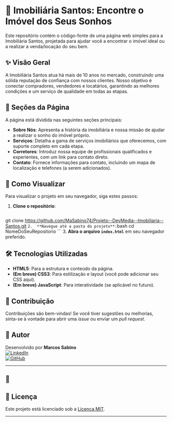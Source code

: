 # 🏡 Imobiliária Santos: Encontre o Imóvel dos Seus Sonhos

Este repositório contém o código-fonte de uma página web simples para a Imobiliária Santos, projetada para ajudar você a encontrar o imóvel ideal ou a realizar a venda/locação do seu bem.

## ✨ Visão Geral

A Imobiliária Santos atua há mais de 10 anos no mercado, construindo uma sólida reputação de confiança com nossos clientes. Nosso objetivo é conectar compradores, vendedores e locatários, garantindo as melhores condições e um serviço de qualidade em todas as etapas.

## 🔑 Seções da Página

A página está dividida nas seguintes seções principais:

-   **Sobre Nós**: Apresenta a história da imobiliária e nossa missão de ajudar a realizar o sonho do imóvel próprio.
-   **Serviços**: Detalha a gama de serviços imobiliários que oferecemos, com suporte completo em cada etapa.
-   **Corretores**: Introduz nossa equipe de profissionais qualificados e experientes, com um link para contato direto.
-   **Contato**: Fornece informações para contato, incluindo um mapa de localização e telefones (a serem adicionados).

## 🚀 Como Visualizar

Para visualizar o projeto em seu navegador, siga estes passos:

1.  **Clone o repositório**:
    ```bash
  git clone https://github.com/MaSabino74/Projeto--DevMedia--Imobiliaria--Santos.git
    ```
2.  **Navegue até a pasta do projeto**:
    ```bash
    cd NomeDoSeuRepositorio
    ```
3.  **Abra o arquivo `index.html`** em seu navegador preferido.

## 🛠️ Tecnologias Utilizadas

-   **HTML5**: Para a estrutura e conteúdo da página.
-   **(Em breve) CSS3**: Para estilização e layout (você pode adicionar seu CSS aqui).
-   **(Em breve) JavaScript**: Para interatividade (se aplicável no futuro).

## 🤝 Contribuição

Contribuições são bem-vindas! Se você tiver sugestões ou melhorias, sinta-se à vontade para abrir uma *issue* ou enviar um *pull request*.

## 👤 Autor

Desenvolvido por **Marcos Sabino**  
[![LinkedIn](https://img.shields.io/badge/-LinkedIn-0A66C2?style=flat&logo=linkedin&logoColor=white)](https://www.linkedin.com/in/marcos-sabino-90b1b5a5/)  
[![GitHub](https://img.shields.io/badge/-GitHub-181717?style=flat&logo=github&logoColor=white)](https://github.com/MaSabino74)

---

## 📄

## 📄 Licença

Este projeto está licenciado sob a [Licença MIT](https://opensource.org/licenses/MIT).

---
